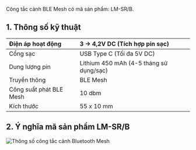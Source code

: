 ﻿Công tắc cảnh BLE Mesh có mã sản phẩm: LM-SR/B.
## **1. Thông số kỹ thuật**

|Điện áp hoạt động|3 -> 4,2V DC (Tích hợp pin sạc)|
| :- | :- |
|Cổng sạc|USB Type C (Tối đa 5V DC)|
|Dung lượng pin|Lithium 450 mAh (4-5 tháng sử dụng/sạc)|
|Truyền thông|BLE Mesh|
|Công suất phát BLE Mesh|10 dbm|
|Kích thước|55 x 10 mm|
## **2. Ý nghĩa mã sản phẩm LM-SR/B**
![Thông số công tắc cảnh Bluetooth Mesh](Aspose.Words.d9ee079f-426d-42a0-8cc6-2cd83ad1afac.001.png)
